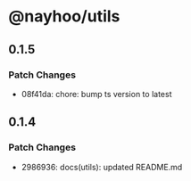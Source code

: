# @nayhoo/utils

## 0.1.5

### Patch Changes

- 08f41da: chore: bump ts version to latest

## 0.1.4

### Patch Changes

- 2986936: docs(utils): updated README.md
